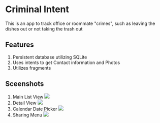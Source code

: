# Criminal Intent
This is an app to track office or roommate "crimes", such as leaving the dishes out or not taking the trash out

## Features
1. Persistent database utilizing SQLite
2. Uses intents to get Contact information and Photos
3. Utilizes fragments

## Sceenshots
1. Main List View
![](https://i.imgur.com/ai0QtoT.png)
2. Detail View
![](https://i.imgur.com/frnRWsN.png)
3. Calendar Date Picker
![](https://i.imgur.com/1LfLoBt.png)
3. Sharing Menu
![](https://i.imgur.com/1LfLoBt.png)